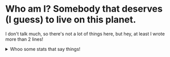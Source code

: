 # Who am I? Somebody that deserves (I guess) to live on this planet.

I don't talk much, so there's not a lot of things here, but hey, at least I wrote more than 2 lines!


<details>
  <summary>Whoo some stats that say things!</summary>

![Stats](https://github-readme-stats.vercel.app/api?username=Rapougnac&count_private=true&show_icons=true&theme=github_dark&title_color=cae426&text_color=eebb10)
![Top Langs](https://github-readme-stats.vercel.app/api/top-langs/?username=Rapougnac&layout=compact)
![Views](https://count.getloli.com/get/@Rapougnac?theme=gelbooru)
</details>
